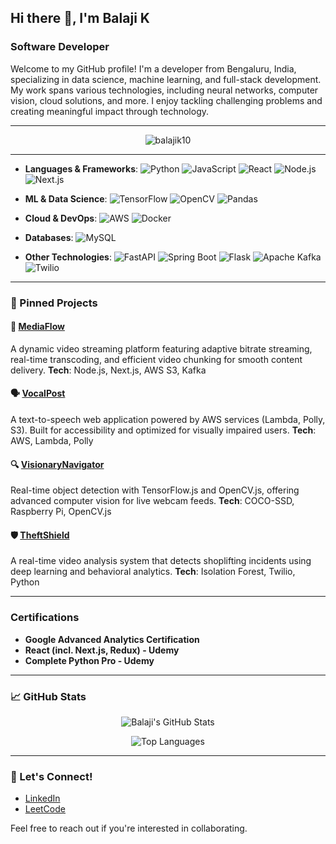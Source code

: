 ## Hi there 👋, I'm Balaji K

### Software Developer 

Welcome to my GitHub profile! I'm a developer from Bengaluru, India, specializing in data science, machine learning, and full-stack development. My work spans various technologies, including neural networks, computer vision, cloud solutions, and more. I enjoy tackling challenging problems and creating meaningful impact through technology.

---

<p align="center">
  <img src="https://komarev.com/ghpvc/?username=balajik10&label=Profile%20views&color=0e75b6&style=flat" alt="balajik10" />
</p>

---

- **Languages & Frameworks**: 
  ![Python](https://img.shields.io/badge/Python-3670A0?style=flat&logo=python&logoColor=ffdd54) 
  ![JavaScript](https://img.shields.io/badge/JavaScript-323330?style=flat&logo=javascript&logoColor=F7DF1E) 
  ![React](https://img.shields.io/badge/React-20232A?style=flat&logo=react&logoColor=61DAFB) 
  ![Node.js](https://img.shields.io/badge/Node.js-339933?style=flat&logo=nodedotjs&logoColor=white) 
  ![Next.js](https://img.shields.io/badge/Next.js-000000?style=flat&logo=nextdotjs&logoColor=white)

- **ML & Data Science**: 
  ![TensorFlow](https://img.shields.io/badge/TensorFlow-FF6F00?style=flat&logo=tensorflow&logoColor=white) 
  ![OpenCV](https://img.shields.io/badge/OpenCV-5C3EE8?style=flat&logo=opencv&logoColor=white) 
  ![Pandas](https://img.shields.io/badge/pandas-150458?style=flat&logo=pandas&logoColor=white)

- **Cloud & DevOps**: 
  ![AWS](https://img.shields.io/badge/AWS-232F3E?style=flat&logo=amazonaws&logoColor=white) 
  ![Docker](https://img.shields.io/badge/Docker-2496ED?style=flat&logo=docker&logoColor=white)

- **Databases**: 
  ![MySQL](https://img.shields.io/badge/MySQL-4479A1?style=flat&logo=mysql&logoColor=white)

- **Other Technologies**: 
  ![FastAPI](https://img.shields.io/badge/FastAPI-009688?style=flat&logo=fastapi&logoColor=white) 
  ![Spring Boot](https://img.shields.io/badge/Spring_Boot-6DB33F?style=flat&logo=spring&logoColor=white) 
  ![Flask](https://img.shields.io/badge/Flask-000000?style=flat&logo=flask&logoColor=white) 
  ![Apache Kafka](https://img.shields.io/badge/Apache%20Kafka-231F20?style=flat&logo=apache-kafka&logoColor=white) 
  ![Twilio](https://img.shields.io/badge/Twilio-FF8C00?style=flat&logo=twilio&logoColor=white)

---

### 📌 Pinned Projects

#### 🎥 [MediaFlow](https://github.com/balajik10/MediaFlow)
A dynamic video streaming platform featuring adaptive bitrate streaming, real-time transcoding, and efficient video chunking for smooth content delivery. **Tech**: Node.js, Next.js, AWS S3, Kafka

#### 🗣️ [VocalPost](https://github.com/balajik10/VocalPost)
A text-to-speech web application powered by AWS services (Lambda, Polly, S3). Built for accessibility and optimized for visually impaired users. **Tech**: AWS, Lambda, Polly

#### 🔍 [VisionaryNavigator](https://github.com/balajik10/VisionaryNavigator)
Real-time object detection with TensorFlow.js and OpenCV.js, offering advanced computer vision for live webcam feeds. **Tech**: COCO-SSD, Raspberry Pi, OpenCV.js

#### 🛡️ [TheftShield](https://github.com/balajik10/TheftShield)
A real-time video analysis system that detects shoplifting incidents using deep learning and behavioral analytics. **Tech**: Isolation Forest, Twilio, Python

---

### Certifications

- **Google Advanced Analytics Certification**
- **React (incl. Next.js, Redux) - Udemy**
- **Complete Python Pro - Udemy**

---


### 📈 GitHub Stats

<p align="center">
  <img src="https://github-readme-stats.vercel.app/api?username=balajik10&show_icons=true&theme=radical" alt="Balaji's GitHub Stats" />
</p>

<p align="center">
  <img src="https://github-readme-stats.vercel.app/api/top-langs/?username=balajik10&layout=compact&theme=radical" alt="Top Languages" />
</p>

---

### 💬 Let's Connect!

- [LinkedIn](https://www.linkedin.com/in/balajik10/)
- [LeetCode](https://leetcode.com/u/balajik10/)

Feel free to reach out if you're interested in collaborating.
